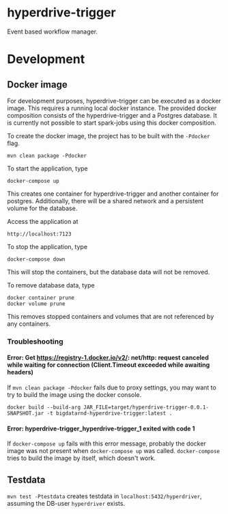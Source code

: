 # hyperdrive-trigger
Event based workflow manager.


# Development
## Docker image
For development purposes, hyperdrive-trigger can be executed as a docker image. This requires a running local docker instance. The provided docker composition consists of the hyperdrive-trigger and a Postgres database. It is currently not possible to start spark-jobs using this docker composition.

To create the docker image, the project has to be built with the `-Pdocker` flag.
```
mvn clean package -Pdocker
```

To start the application, type
```
docker-compose up
```

This creates one container for hyperdrive-trigger and another container for postgres. Additionally, there will be a shared network and a persistent volume for the database.

Access the application at 
```
http://localhost:7123
```

To stop the application, type
```
docker-compose down
```

This will stop the containers, but the database data will not be removed.

To remove database data, type
```
docker container prune
docker volume prune
```
This removes stopped containers and volumes that are not referenced by any containers.


### Troubleshooting

#### Error: Get https://registry-1.docker.io/v2/: net/http: request canceled while waiting for connection (Client.Timeout exceeded while awaiting headers)

If `mvn clean package -Pdocker` fails due to proxy settings, you may want to try to build the image using the docker console.

```
docker build --build-arg JAR_FILE=target/hyperdrive-trigger-0.0.1-SNAPSHOT.jar -t bigdatarnd-hyperdrive-trigger:latest .
```

#### Error: hyperdrive-trigger_hyperdrive-trigger_1 exited with code 1

If `docker-compose up` fails with this error message, probably the docker image was not present when `docker-compose up` was called. `docker-compose` tries to build the image by itself, which doesn't work.

## Testdata
`mvn test -Ptestdata` creates testdata in `localhost:5432/hyperdriver`, assuming the DB-user `hyperdriver` exists.
